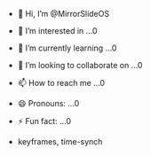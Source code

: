 - 👋 Hi, I’m @MirrorSlideOS
- 👀 I’m interested in ...0
- 🌱 I’m currently learning ...0
- 💞️ I’m looking to collaborate on ...0
- 📫 How to reach me ...0
- 😄 Pronouns: ...0
- ⚡ Fun fact: ...0

- keyframes, time-synch

